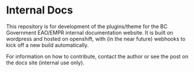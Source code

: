 # Internal Docs

This repository is for development of the plugins/theme for the BC Government EAO/EMPR internal documentation website. It is built on wordpress and hosted on openshift, with (in the near future) webhooks to kick off a new build automatically.

For information on how to contribute, contact the author or see the post on the docs site (internal use only).
